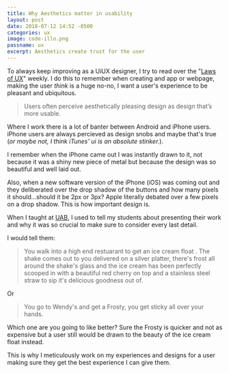 ```yaml
---
title: Why Aesthetics matter in usability
layout: post
date: 2018-07-12 14:52 -0500
categories: ux
image: code-illo.png
passname: ux
excerpt: Aesthetics create trust for the user
---
```


To always keep improving as a UiUX designer, I try to read over the "[Laws of UX](https://lawsofux.com/)" weekly.  I do this to remember when creating and app or webpage, making the user *think* is a huge no-no, I want a user's experience to be pleasant and ubiquitous.

> Users often perceive aesthetically pleasing design as design that’s more usable.

Where I work there is a lot of banter between Android and iPhone users.  iPhone users are always percieved as design snobs and maybe that's true (*or maybe not, I think iTunes' ui is an absolute stinker.*).

I remember when the iPhone came out I was instantly drawn to it, not because it was a shiny new piece of metal but because the design was so beautiful and well laid out.  

Also,  when a new software version of the iPhone (iOS) was coming out and they deliberated over the drop shadow of the buttons and how many pixels it should...should it be 2px or 3px?  Apple literally debated over a few pixels on a drop shadow.  This is how important design is.

When I taught at [UAB](https://www.uab.edu), I used to tell my students about presenting their work and why it was so crucial to make sure to consider every last detail.

I would tell them:

> You walk into a high end restuarant to get an ice cream float . The shake comes out to you delivered on a silver platter, there's frost all around the shake's glass and the ice cream has been perfectly scooped in with a beautiful red cherry on top and a stainless steel straw to sip it's delicious goodness out of.

Or

> You go to Wendy's and get a Frosty, you get sticky all over your hands.

Which one are you going to like better?  Sure the Frosty is quicker and not as expensive but a user still would be drawn to the beauty of the ice cream float instead.  

This is why I meticulously work on my experiences and designs for a user making sure they get the best experience I can give them.